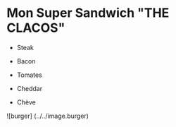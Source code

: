 # Mon Super Sandwich "THE CLACOS"

- Steak

- Bacon

- Tomates

- Cheddar

- Chève


![burger] (../../image.burger)
